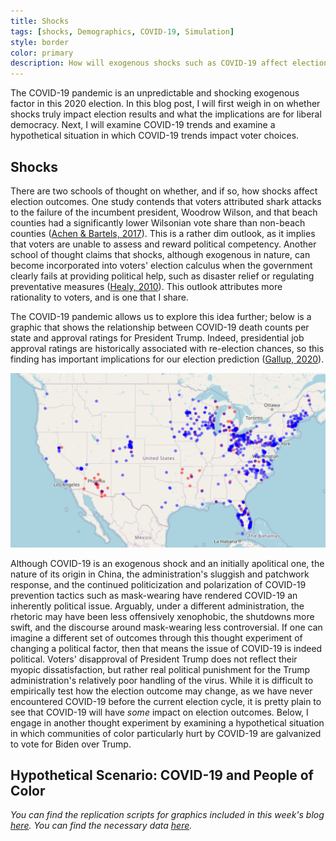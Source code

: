 ```yaml
---
title: Shocks
tags: [shocks, Demographics, COVID-19, Simulation]
style: border
color: primary
description: How will exogenous shocks such as COVID-19 affect election outcomes?
---
```


The COVID-19 pandemic is an unpredictable and shocking exogenous factor in this 2020 election. In this blog post, I will first weigh in on whether shocks truly impact election results and what the implications are for liberal democracy. Next, I will examine COVID-19 trends and examine a hypothetical situation in which COVID-19 trends impact voter choices.

## Shocks

There are two schools of thought on whether, and if so, how shocks affect election outcomes. One study contends that voters attributed shark attacks to the failure of the incumbent president, Woodrow Wilson, and that beach counties had a significantly lower Wilsonian vote share than non-beach counties ([Achen & Bartels, 2017](https://www-jstor-org.ezp-prod1.hul.harvard.edu/stable/j.ctvc7770q)). This is a rather dim outlook, as it implies that voters are unable to assess and reward political competency. Another school of thought claims that shocks, although exogenous in nature, can become incorporated into voters' election calculus when the government clearly fails at providing political help, such as disaster relief or regulating preventative measures ([Healy, 2010](https://www.researchgate.net/publication/267370660_Random_Events_Economic_Losses_and_Retrospective_Voting_Implications_for_Democratic_Competence_Research_Note)). This outlook attributes more rationality to voters, and is one that I share.

The COVID-19 pandemic allows us to explore this idea further; below is a graphic that shows the relationship between COVID-19 death counts per state and approval ratings for President Trump. Indeed, presidential job approval ratings are historically associated with re-election chances, so this finding has important implications for our election prediction ([Gallup, 2020](https://news.gallup.com/poll/311825/presidential-job-approval-related-reelection-historically.aspx)).

![Relationship between deaths and approval ratings](../figures/ground_game.PNG)

Although COVID-19 is an exogenous shock and an initially apolitical one, the nature of its origin in China, the administration's sluggish and patchwork response, and the continued politicization and polarization of COVID-19 prevention tactics such as mask-wearing have rendered COVID-19 an inherently political issue. Arguably, under a different administration, the rhetoric may have been less offensively xenophobic, the shutdowns more swift, and the discourse around mask-wearing less controversial. If one can imagine a different set of outcomes through this thought experiment of changing a political factor, then that means the issue of COVID-19 is indeed political. Voters' disapproval of President Trump does not reflect their myopic dissatisfaction, but rather real political punishment for the Trump administration's relatively poor handling of the virus. While it is difficult to empirically test how the election outcome may change, as we have never encountered COVID-19 before the current election cycle, it is pretty plain to see that COVID-19 will have *some* impact on election outcomes. Below, I engage in another thought experiment by examining a hypothetical situation in which communities of color particularly hurt by COVID-19 are galvanized to vote for Biden over Trump.


## Hypothetical Scenario: COVID-19 and People of Color



*You can find the replication scripts for graphics included in this week's blog [here](https://github.com/caievelyn/election-analytics/blob/master/scripts/2020_10_25_script.R). You can find the necessary data [here](https://github.com/caievelyn/election-analytics/tree/master/data).*
